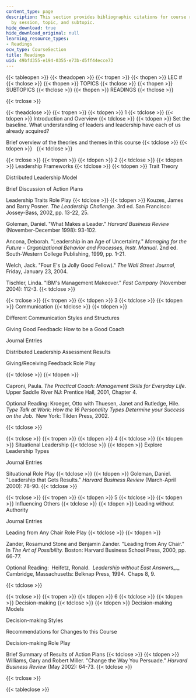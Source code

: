 ```yaml
---
content_type: page
description: This section provides bibliographic citations for course readings, organized
  by session, topic, and subtopic.
hide_download: true
hide_download_original: null
learning_resource_types:
- Readings
ocw_type: CourseSection
title: Readings
uid: 49bfd355-e194-0355-e73b-d5ff44ecce73
---
```


{{< tableopen >}}
{{< theadopen >}}
{{< tropen >}}
{{< thopen >}}
LEC #
{{< thclose >}}
{{< thopen >}}
TOPICS
{{< thclose >}}
{{< thopen >}}
SUBTOPICS
{{< thclose >}}
{{< thopen >}}
READINGS
{{< thclose >}}

{{< trclose >}}

{{< theadclose >}}
{{< tropen >}}
{{< tdopen >}}
1
{{< tdclose >}}
{{< tdopen >}}
Introduction and Overview
{{< tdclose >}}
{{< tdopen >}}
Set the baseline. What understanding of leaders and leadership have each of us already acquired?  
  
Brief overview of the theories and themes in this course
{{< tdclose >}}
{{< tdopen >}}
 
{{< tdclose >}}

{{< trclose >}}
{{< tropen >}}
{{< tdopen >}}
2
{{< tdclose >}}
{{< tdopen >}}
Leadership Frameworks
{{< tdclose >}}
{{< tdopen >}}
Trait Theory  
  
Distributed Leadership Model  
  
Brief Discussion of Action Plans  
  
Leadership Traits Role Play
{{< tdclose >}}
{{< tdopen >}}
Kouzes, James and Barry Posner. _The Leadership Challenge_. 3rd ed. San Francisco: Jossey-Bass, 2002, pp. 13-22, 25.  
  
Goleman, Daniel. "What Makes a Leader." _Harvard Business Review_ (November-December 1998): 93-102.  
  
Ancona, Deborah. "Leadership in an Age of Uncertainty." _Managing for the Future - Organizational Behavior and Processes, Instr. Manual_. 2nd ed. South-Western College Publishing, 1999, pp. 1-21.  
  
Welch, Jack. "Four E's (a Jolly Good Fellow)." _The Wall Street Journal,_ Friday, January 23, 2004.  
  
Tischler, Linda. "IBM's Management Makeover." _Fast Company_ (November 2004): 112-3.
{{< tdclose >}}

{{< trclose >}}
{{< tropen >}}
{{< tdopen >}}
3
{{< tdclose >}}
{{< tdopen >}}
Communication
{{< tdclose >}}
{{< tdopen >}}


Different Communication Styles and Structures  
  
Giving Good Feedback: How to be a Good Coach  
  
Journal Entries  
  
Distributed Leadership Assessment Results  
  
Giving/Receiving Feedback Role Play


{{< tdclose >}}
{{< tdopen >}}


Caproni, Paula. _The Practical Coach: Management Skills for Everyday Life_. Upper Saddle River NJ: Prentice Hall, 2001, Chapter 4.

Optional Reading: Kroeger, Otto with Thuesen, Janet and Rutledge, Hile.  _Type Talk at Work: How the 16 Personality Types Determine your Success on the Job._  New York: Tilden Press, 2002.


{{< tdclose >}}

{{< trclose >}}
{{< tropen >}}
{{< tdopen >}}
4
{{< tdclose >}}
{{< tdopen >}}
Situational Leadership
{{< tdclose >}}
{{< tdopen >}}
Explore Leadership Types  
  
Journal Entries  
  
Situational Role Play
{{< tdclose >}}
{{< tdopen >}}
Goleman, Daniel. "Leadership that Gets Results." _Harvard Business Review_ (March-April 2000): 78-90.
{{< tdclose >}}

{{< trclose >}}
{{< tropen >}}
{{< tdopen >}}
5
{{< tdclose >}}
{{< tdopen >}}
Influencing Others
{{< tdclose >}}
{{< tdopen >}}
Leading without Authority  
  
Journal Entries  
  
Leading from Any Chair Role Play
{{< tdclose >}}
{{< tdopen >}}


Zander, Rosamund Stone and Benjamin Zander. "Leading from Any Chair." In _The Art of Possibility._ Boston: Harvard Business School Press, 2000, pp. 66-77. 

Optional Reading:  Heifetz, Ronald.  _Leadership without East Answers__._  Cambridge, Massachusetts: Belknap Press, 1994.  Chaps 8, 9.


{{< tdclose >}}

{{< trclose >}}
{{< tropen >}}
{{< tdopen >}}
6
{{< tdclose >}}
{{< tdopen >}}
Decision-making
{{< tdclose >}}
{{< tdopen >}}
Decision-making Models  
  
Decision-making Styles  
  
Recommendations for Changes to this Course  
  
Decision-making Role Play  
  
Brief Summary of Results of Action Plans
{{< tdclose >}}
{{< tdopen >}}
Williams, Gary and Robert Miller. "Change the Way You Persuade." _Harvard Business Review_ (May 2002): 64-73.
{{< tdclose >}}

{{< trclose >}}

{{< tableclose >}}